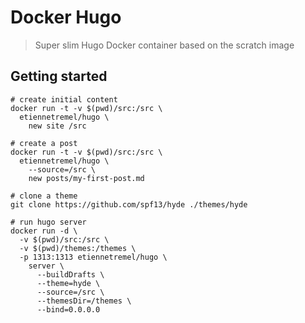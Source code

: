 Docker Hugo
===========

> Super slim Hugo Docker container based on the scratch image


## Getting started

```
# create initial content
docker run -t -v $(pwd)/src:/src \
  etiennetremel/hugo \
    new site /src

# create a post
docker run -t -v $(pwd)/src:/src \
  etiennetremel/hugo \
    --source=/src \
    new posts/my-first-post.md

# clone a theme
git clone https://github.com/spf13/hyde ./themes/hyde

# run hugo server
docker run -d \
  -v $(pwd)/src:/src \
  -v $(pwd)/themes:/themes \
  -p 1313:1313 etiennetremel/hugo \
    server \
      --buildDrafts \
      --theme=hyde \
      --source=/src \
      --themesDir=/themes \
      --bind=0.0.0.0
```
